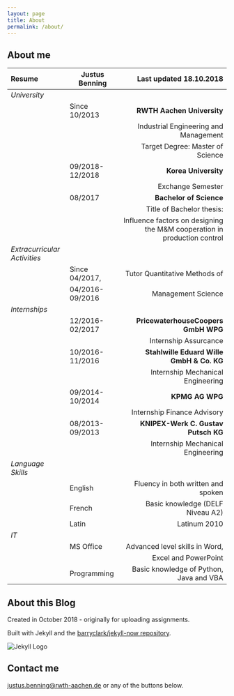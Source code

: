 ```yaml
---
layout: page
title: About
permalink: /about/
---
```


## About me

|Resume                      | Justus Benning | Last updated 18.10.2018               |
|:---------------------------|-------------------|----------------------------------------:|
| *University*               |                   |                                         |
|                            | Since 10/2013     | **RWTH Aachen University**              |
|                            |                   | Industrial Engineering and Management   |
|                            |                   | Target Degree: Master of Science   |
|                            | 09/2018-12/2018 | **Korea University**              |
|                            |                   | Exchange Semester   |
|                            | 08/2017         | **Bachelor of Science**                       |
|         |                                    | Title of Bachelor thesis:                           |
|         |                                    |Influence factors on designing the M&M cooperation in production control|
| *Extracurricular Activities* |               |                                           |
|                            | Since 04/2017,    | Tutor Quantitative Methods of           |
|                            |04/2016-09/2016| Management Science                        |
| *Internships*              |                   |                                         |
|                            | 12/2016-02/2017| **PricewaterhouseCoopers GmbH WPG**      |
|                            |                   | Internship Assurcance                   |
|                            | 10/2016-11/2016 | **Stahlwille Eduard Wille GmbH & Co. KG**|
|                            |                   | Internship Mechanical Engineering       |
|                            | 09/2014-10/2014 | **KPMG AG WPG**                         |
|                            |                   | Internship Finance Advisory             |
|                            | 08/2013-09/2013 | **KNIPEX-Werk C. Gustav Putsch KG**     |
|                            |                   | Internship Mechanical Engineering       |
| *Language Skills*          |                   |                                         |
|                            | English           | Fluency in both written and spoken      |
|                            | French            | Basic knowledge (DELF Niveau A2)        |
|                            | Latin             | Latinum 2010                            |
| *IT*                       |                   |                                         |
|                            | MS Office         | Advanced level skills in Word,          |
|                            |                   | Excel and PowerPoint                    |
|                            | Programming       | Basic knowledge of Python, Java and VBA |

## About this Blog

Created in October 2018 - originally for uploading assignments.

Built with Jekyll and the [barryclark/jekyll-now repository](https://github.com/barryclark/jekyll-now). 

![Jekyll Logo](/images/jekyll-logo.png "jekyll-logo")

## Contact me

[justus.benning@rwth-aachen.de](mailto:justus.benning@rwth-aachen.de) or any of the buttons below.
